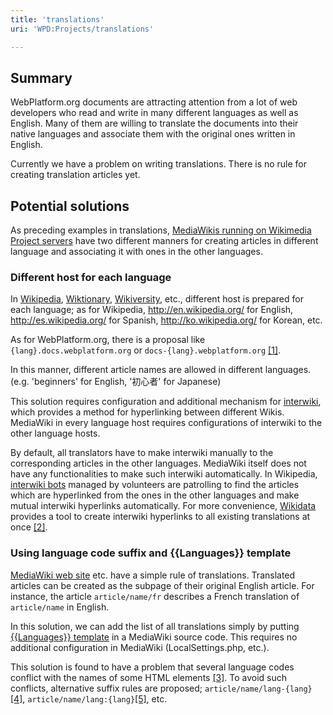 ```yaml
---
title: 'translations'
uri: 'WPD:Projects/translations'

---
```

## Summary

WebPlatform.org documents are attracting attention from a lot of web developers who read and write in many different languages as well as English. Many of them are willing to translate the documents into their native languages and associate them with the original ones written in English.

Currently we have a problem on writing translations. There is no rule for creating translation articles yet.

## Potential solutions

As preceding examples in translations, [MediaWikis running on Wikimedia Project servers](http://meta.wikimedia.org/wiki/Complete_list_of_Wikimedia_projects) have two different manners for creating articles in different language and associating it with ones in the other languages.

### Different host for each language

In [Wikipedia](http://en.wikipedia.org/), [Wiktionary](http://en.wiktionary.org/), [Wikiversity](http://en.wikiversity.org/), etc., different host is prepared for each language; as for Wikipedia, <http://en.wikipedia.org/> for English, <http://es.wikipedia.org/> for Spanish, <http://ko.wikipedia.org/> for Korean, etc.

As for WebPlatform.org, there is a proposal like `{lang}.docs.webplatform.org` or `docs-{lang}.webplatform.org` [[1]](http://lists.w3.org/Archives/Public/public-webplatform/2012Dec/0113.html).

In this manner, different article names are allowed in different languages. (e.g. 'beginners' for English, '初心者' for Japanese)

This solution requires configuration and additional mechanism for [interwiki](http://www.mediawiki.org/wiki/Manual:Interwiki), which provides a method for hyperlinking between different Wikis. MediaWiki in every language host requires configurations of interwiki to the other language hosts.

By default, all translators have to make interwiki manually to the corresponding articles in the other languages. MediaWiki itself does not have any functionalities to make such interwiki automatically. In Wikipedia, [interwiki bots](http://meta.wikimedia.org/wiki/Interwiki_bot) managed by volunteers are patrolling to find the articles which are hyperlinked from the ones in the other languages and make mutual interwiki hyperlinks automatically. For more convenience, [Wikidata](http://www.wikidata.org/wiki/Wikidata:Main_Page) provides a tool to create interwiki hyperlinks to all existing translations at once [[2]](http://meta.wikimedia.org/wiki/Interwiki_bot).

### Using language code suffix and {{Languages}} template

[MediaWiki web site](http://www.mediawiki.org/) etc. have a simple rule of translations. Translated articles can be created as the subpage of their original English article. For instance, the article `article/name/fr` describes a French translation of `article/name` in English.

In this solution, we can add the list of all translations simply by putting [{{Languages}} template](http://www.mediawiki.org/wiki/Template:Languages) in a MediaWiki source code. This requires no additional configuration in MediaWiki (LocalSettings.php, etc.).

This solution is found to have a problem that several language codes conflict with the names of some HTML elements [[3]](http://lists.w3.org/Archives/Public/public-webplatform/2012Dec/0051.html). To avoid such conflicts, alternative suffix rules are proposed; `article/name/lang-{lang}`[[4]](http://lists.w3.org/Archives/Public/public-webplatform/2012Dec/0076.html), `article/name/lang:{lang}`[[5]](http://lists.w3.org/Archives/Public/public-webplatform/2012Dec/0077.html), etc.
